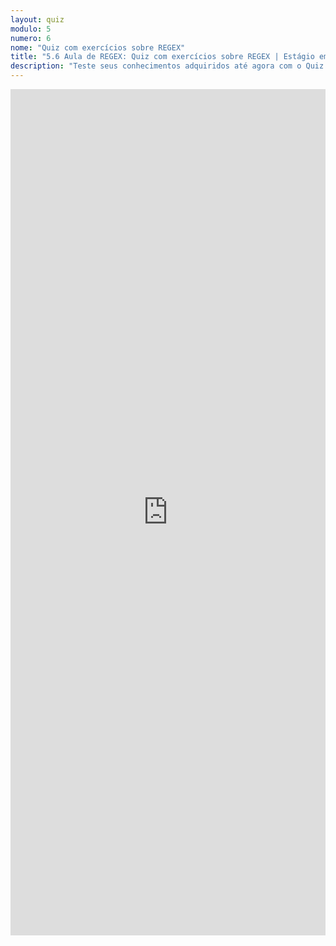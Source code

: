 ```yaml
---
layout: quiz
modulo: 5
numero: 6
nome: "Quiz com exercícios sobre REGEX"
title: "5.6 Aula de REGEX: Quiz com exercícios sobre REGEX | Estágio em Programação"
description: "Teste seus conhecimentos adquiridos até agora com o Quiz com exercícios sobre REGEX."
---
```


<iframe src="https://docs.google.com/forms/d/e/1FAIpQLSeQtbeXEHBmk9fDJyyrCTrj7GR8WsHXH6HhA6DGbIax057SvA/viewform?embedded=true" width="100%" height="1354" frameborder="0" marginheight="0" marginwidth="0">Carregando…</iframe>
